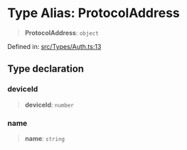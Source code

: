 # Type Alias: ProtocolAddress

> **ProtocolAddress**: `object`

Defined in: [src/Types/Auth.ts:13](https://github.com/Fokusdotid/Baileys/blob/6a8e2076fa4119b2d5152250d579a4fbed394533/src/Types/Auth.ts#L13)

## Type declaration

### deviceId

> **deviceId**: `number`

### name

> **name**: `string`
